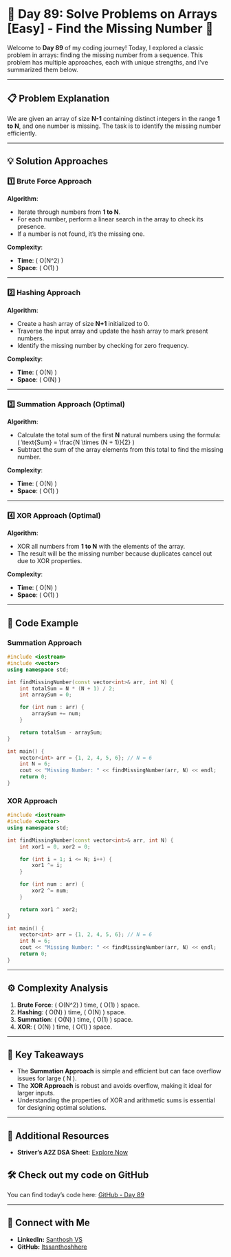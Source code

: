 # 🚀 Day 89: Solve Problems on Arrays [Easy] - Find the Missing Number 🚀

Welcome to **Day 89** of my coding journey! Today, I explored a classic problem in arrays: finding the missing number from a sequence. This problem has multiple approaches, each with unique strengths, and I’ve summarized them below.

---

## 📋 Problem Explanation

We are given an array of size **N-1** containing distinct integers in the range **1 to N**, and one number is missing. The task is to identify the missing number efficiently.

---

## 💡 Solution Approaches

### 1️⃣ Brute Force Approach
**Algorithm**:
- Iterate through numbers from **1 to N**.
- For each number, perform a linear search in the array to check its presence.
- If a number is not found, it’s the missing one.

**Complexity**:
- **Time**: \( O(N^2) \)
- **Space**: \( O(1) \)

---

### 2️⃣ Hashing Approach
**Algorithm**:
- Create a hash array of size **N+1** initialized to 0.
- Traverse the input array and update the hash array to mark present numbers.
- Identify the missing number by checking for zero frequency.

**Complexity**:
- **Time**: \( O(N) \)
- **Space**: \( O(N) \)

---

### 3️⃣ Summation Approach (Optimal)
**Algorithm**:
- Calculate the total sum of the first **N** natural numbers using the formula:  
  \( \text{Sum} = \frac{N \times (N + 1)}{2} \)
- Subtract the sum of the array elements from this total to find the missing number.

**Complexity**:
- **Time**: \( O(N) \)
- **Space**: \( O(1) \)

---

### 4️⃣ XOR Approach (Optimal)
**Algorithm**:
- XOR all numbers from **1 to N** with the elements of the array.
- The result will be the missing number because duplicates cancel out due to XOR properties.

**Complexity**:
- **Time**: \( O(N) \)
- **Space**: \( O(1) \)

---

## 📌 Code Example

### Summation Approach

```cpp
#include <iostream>
#include <vector>
using namespace std;

int findMissingNumber(const vector<int>& arr, int N) {
    int totalSum = N * (N + 1) / 2;
    int arraySum = 0;

    for (int num : arr) {
        arraySum += num;
    }

    return totalSum - arraySum;
}

int main() {
    vector<int> arr = {1, 2, 4, 5, 6}; // N = 6
    int N = 6;
    cout << "Missing Number: " << findMissingNumber(arr, N) << endl;
    return 0;
}
```

### XOR Approach

```cpp
#include <iostream>
#include <vector>
using namespace std;

int findMissingNumber(const vector<int>& arr, int N) {
    int xor1 = 0, xor2 = 0;

    for (int i = 1; i <= N; i++) {
        xor1 ^= i;
    }

    for (int num : arr) {
        xor2 ^= num;
    }

    return xor1 ^ xor2;
}

int main() {
    vector<int> arr = {1, 2, 4, 5, 6}; // N = 6
    int N = 6;
    cout << "Missing Number: " << findMissingNumber(arr, N) << endl;
    return 0;
}
```

---

## ⚙️ Complexity Analysis

1. **Brute Force**: \( O(N^2) \) time, \( O(1) \) space.
2. **Hashing**: \( O(N) \) time, \( O(N) \) space.
3. **Summation**: \( O(N) \) time, \( O(1) \) space.
4. **XOR**: \( O(N) \) time, \( O(1) \) space.

---

## 🧩 Key Takeaways

- The **Summation Approach** is simple and efficient but can face overflow issues for large \( N \).
- The **XOR Approach** is robust and avoids overflow, making it ideal for larger inputs.
- Understanding the properties of XOR and arithmetic sums is essential for designing optimal solutions.

---

## 🔗 Additional Resources
- **Striver’s A2Z DSA Sheet**: [Explore Now](https://takeuforward.org/strivers-a2z-dsa-course/strivers-a2z-dsa-course-sheet-2)

## 🛠️ Check out my code on GitHub
You can find today’s code here: [GitHub - Day 89](https://github.com/Itssanthoshhere/Data-Structures-and-Algorithms/blob/main/C%2B%2B%20with%20DSA-learning-journey/Day89%20-%20Solve%20Problems%20on%20Arrays%20%5BEasy%5D%20-%20Find%20missing%20number%20in%20an%20array/Find_missing_number_in_an_array.cpp)

---

## 🔗 Connect with Me
- **LinkedIn:** [Santhosh VS](https://www.linkedin.com/in/thesanthoshvs/)
- **GitHub:** [Itssanthoshhere](https://github.com/Itssanthoshhere)

